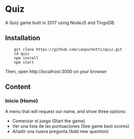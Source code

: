 #	Quiz 
A Quiz game built in 2017 using NodeJS and TingoDB.

##	Installation
```
	git clone https://github.com/ianpuchetti/quiz.git
	cd quiz
	npm install
	npm start
```
Then, open http://localhost:3000 on your browser

##	Content
###	Inicio (Home)
A menu that will request our name, and show three options:
 *	Comenzar el juego (Start the game)
 *	Ver una lista de las puntuaciones (See game best scores)
 *	Añadir una nueva pregunta (Add new question)

